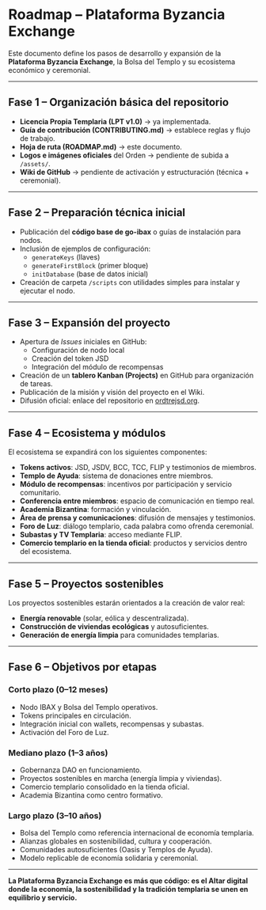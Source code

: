 # Roadmap – Plataforma Byzancia Exchange

Este documento define los pasos de desarrollo y expansión de la **Plataforma Byzancia Exchange**, la Bolsa del Templo y su ecosistema económico y ceremonial.  

---

## Fase 1 – Organización básica del repositorio
- **Licencia Propia Templaria (LPT v1.0)** → ya implementada.  
- **Guía de contribución (CONTRIBUTING.md)** → establece reglas y flujo de trabajo.  
- **Hoja de ruta (ROADMAP.md)** → este documento.  
- **Logos e imágenes oficiales** del Orden → pendiente de subida a `/assets/`.  
- **Wiki de GitHub** → pendiente de activación y estructuración (técnica + ceremonial).  

---

## Fase 2 – Preparación técnica inicial
- Publicación del **código base de go-ibax** o guías de instalación para nodos.  
- Inclusión de ejemplos de configuración:  
  - `generateKeys` (llaves)  
  - `generateFirstBlock` (primer bloque)  
  - `initDatabase` (base de datos inicial)  
- Creación de carpeta `/scripts` con utilidades simples para instalar y ejecutar el nodo.  

---

## Fase 3 – Expansión del proyecto
- Apertura de *Issues* iniciales en GitHub:  
  - Configuración de nodo local  
  - Creación del token JSD  
  - Integración del módulo de recompensas  
- Creación de un **tablero Kanban (Projects)** en GitHub para organización de tareas.  
- Publicación de la misión y visión del proyecto en el Wiki.  
- Difusión oficial: enlace del repositorio en [ordtrejsd.org](https://ordtrejsd.org).  

---

## Fase 4 – Ecosistema y módulos
El ecosistema se expandirá con los siguientes componentes:  

- **Tokens activos**: JSD, JSDV, BCC, TCC, FLIP y testimonios de miembros.  
- **Templo de Ayuda**: sistema de donaciones entre miembros.  
- **Módulo de recompensas**: incentivos por participación y servicio comunitario.  
- **Conferencia entre miembros**: espacio de comunicación en tiempo real.  
- **Academia Bizantina**: formación y vinculación.  
- **Área de prensa y comunicaciones**: difusión de mensajes y testimonios.  
- **Foro de Luz**: diálogo templario, cada palabra como ofrenda ceremonial.  
- **Subastas y TV Templaria**: acceso mediante FLIP.  
- **Comercio templario en la tienda oficial**: productos y servicios dentro del ecosistema.  

---

##  Fase 5 – Proyectos sostenibles
Los proyectos sostenibles estarán orientados a la creación de valor real:  

- **Energía renovable** (solar, eólica y descentralizada).  
- **Construcción de viviendas ecológicas** y autosuficientes.  
- **Generación de energía limpia** para comunidades templarias.  

---

##  Fase 6 – Objetivos por etapas

### Corto plazo (0–12 meses)
- Nodo IBAX y Bolsa del Templo operativos.  
- Tokens principales en circulación.  
- Integración inicial con wallets, recompensas y subastas.  
- Activación del Foro de Luz.  

### Mediano plazo (1–3 años)
- Gobernanza DAO en funcionamiento.  
- Proyectos sostenibles en marcha (energía limpia y viviendas).  
- Comercio templario consolidado en la tienda oficial.  
- Academia Bizantina como centro formativo.  

### Largo plazo (3–10 años)
- Bolsa del Templo como referencia internacional de economía templaria.  
- Alianzas globales en sostenibilidad, cultura y cooperación.  
- Comunidades autosuficientes (Oasis y Templos de Ayuda).  
- Modelo replicable de economía solidaria y ceremonial.  

---

**La Plataforma Byzancia Exchange es más que código: es el Altar digital donde la economía, la sostenibilidad y la tradición templaria se unen en equilibrio y servicio.**
